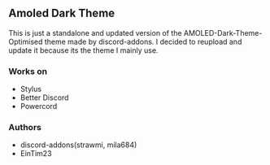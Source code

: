 ## Amoled Dark Theme

This is just a standalone and updated version of the AMOLED-Dark-Theme-Optimised theme made by discord-addons. I decided to reupload and update it because its the theme I mainly use. 

### Works on
- Stylus
- Better Discord
- Powercord

### Authors
- discord-addons(strawmi, mila684)
- EinTim23
